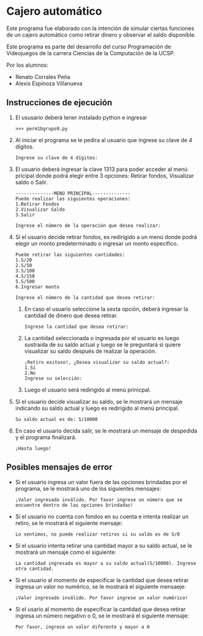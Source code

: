 # Cajero automático
Este programa fue elaborado con la intención de simular ciertas funciones de un cajero automático como retirar dinero y observar el saldo disponible.

Este programa es parte del desarrollo del curso Programación de Videojuegos de la carrera Ciencias de la Computación de la UCSP.

Por los alumnos:
- Renato Corrales Peña
- Alexis Espinoza Villanueva

## Instrucciones de ejecución
1. El ususario deberá tener instalado python e ingresar

    ```
    >>> perm1bgrupo9.py
    ```

2. Al iniciar el programa se le pedira al usuario que ingrese su clave de 4 dígitos.

    ```
    Ingrese su clave de 4 dígitos: 
    ```

3. El usuario deberá ingresar la clave 1313 para poder acceder al menú pricipal donde podrá elegir entre 3 opciones: Retirar fondos, Visualizar saldo o Salir.

    ```
    --------------MENÚ PRINCIPAL--------------
    Puede realizar las siguientes operaciones:
    1.Retirar Fondos
    2.Visualizar Saldo
    3.Salir

    Ingrese el número de la operación que desea realizar: 
    ```
4. Si el usuario decide retirar fondos, es redirigido a un menú donde podrá elegir un monto predeterminado o ingresar un monto específico.

    ```
   Puede retirar las siguientes cantidades:
    1.S/20
    2.S/50
    3.S/100
    4.S/150
    5.S/500
    6.Ingresar monto

    Ingrese el número de la cantidad que desea retirar:
    ```

    1. En caso el usuario seleccione la sexta opción, deberá ingresar la cantidad de dinero que desea retirar.

        ```
       Ingrese la cantidad que desea retirar:
        ```
    
    2. La cantidad seleccionada o ingresada por el usuario es luego sustraida de su saldo actual y luego se le preguntará si quiere visualizar su saldo después de realizar la operación.

        ```
        ¡Retiro exitoso!, ¿Desea visualizar su saldo actual?:
        1.Sí
        2.No
        Ingrese su selección:
        ```
    
    3. Luego el usuario será redirigido al menú prinicpal.

5. Si el usuario decide visualizar su saldo, se le mostrará un mensaje indicando su saldo actual y luego es redirigido al menú principal.

    ```
    Su saldo actual es de: S/10000
    ```

6. En caso el usuario decida salir, se le mostrará un mensaje de despedida y el programa finalizará.

    ```
    ¡Hasta luego!
    ```

## Posibles mensajes de error

- Si el usuario ingresa un valor fuera de las opciones brindadas por el programa, se le mostrará uno de los siguientes mensajes:

    ```
    ¡Valor ingresado inválido. Por favor ingrese un número que se encuentre dentro de las opciones brindadas!
    ```

- Si el usuario no cuenta con fondos en su cuenta e intenta realizar un retiro, se le mostrará el siguiente mensaje:

    ```
    Lo sentimos, no puede realizar retiros si su saldo es de S/0
    ```
- Si el usuario intenta retirar una cantidad mayor a su saldo actual, se le mostrará un mensaje como el siguiente:

    ```
    La cantidad ingresada es mayor a su saldo actual(S/10000). Ingrese otra cantidad.
    ```
- Si el usuario al momento de especificar la cantidad que desea retirar ingresa un valor no numérico, se le mostrará el siguiente mensaeje:

    ```
    ¡Valor ingresado inválido. Por favor ingrese un valor numérico!
    ```
- Si el usario al momento de especificar la cantidad que desea retirar ingresa un número negativo o 0, se le mostrará el siguiente mensaje:

    ```
    Por favor, ingrese un valor diferente y mayor a 0
    ```

